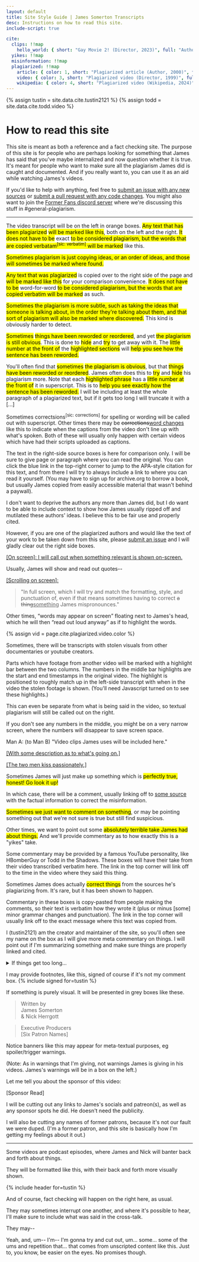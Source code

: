```yaml
---
layout: default
title: Site Style Guide | James Somerton Transcripts
desc: Instructions on how to read this site.
include-script: true

cite:
  clips: !!map
    hello_world: { short: "Gay Movie 2! (Director, 2023)", full: "Author, N. (2023, Jul 5). <em>Gay Movie 2!</em> [Film]." }
  yikes: !!map
  misinformation: !!map
  plagiarized: !!map
    article: { color: 1, short: "Plagiarized article (Author, 2000)", full: "Author, N. (2000, Feb 5). <em>Plagiarized article</em> [Article]. Site name. Retrieved on Feb 27, 2024, from", url: "http://www.example.com/" }
    video: { color: 3, short: "Plagiarized video (Director, 1999)", full: "Author, N. (1999, Jul 12). <em>Plagiarized video</em> [Film]. Site name. Retrieved on Feb 27, 2024, from", url: "http://www.example.com/" }
    wikipedia: { color: 4, short: "Plagiarized video (Wikipedia, 2024)", full: "Wikipedia. (2024, Jul 12). <em>Main Page</em> [Article]. Wikipedia. Retrieved on Feb 27, 2024, from", url: "https://en.wikipedia.org/wiki/Main_Page" }
---
```

{% assign tustin = site.data.cite.tustin2121 %}
{% assign todd = site.data.cite.todd.video %}

# How to read this site

This site is meant as both a reference and a fact checking site. The purpose of this site is for people who are perhaps looking for something that James has said that you've maybe internalized and now question whether it is true. It's meant for people who want to make sure all the plagiarism James did is caught and documented. And if you really want to, you can use it as an aid while watching James's videos.

If you'd like to help with anything, feel free to [submit an issue with any new sources](https://github.com/tustin2121/James_Somerton_Transcripts/issues) or [submit a pull request with any code changes](https://github.com/tustin2121/James_Somerton_Transcripts/pulls). You might also want to join the [Former Fans discord server](https://discord.gg/PVXTAeVZHE) where we're discussing this stuff in #general-plagiarism.

<div>

-----

<compare>
<james>

The video transcript will be on the left in orange boxes. <mark>Any text that has been plagiarized</mark> <mark>will be marked like this</mark>, both on the left and the right. <mark>It does not have to be</mark> exact <mark>to be considered plagiarism, but the words that are copied verbatam<sup class="add">[sic: verbatim]</sup> will be marked</mark> like this.

<mark x>Sometimes plagiarism is just copying ideas, or an order of ideas, and those will sometimes be marked where found.</mark>

</james>
<from {% include citation for=page.cite.plagiarized.article at="¶ 1" %}>

<mark>Any text that was plagiarized</mark> is copied over to the right side of the page and <mark>will be marked like this</mark> for your comparison convenience. <mark>It does not have to be</mark> word-for-word <mark>to be considered plagiarism, but the words that are copied verbatim will be marked</mark> as such. 

<mark x>Sometimes the plagiarism is more subtle, such as taking the ideas that someone is talking about, in the order they're talking about them, and that sort of plagiarism will also be marked where discovered.</mark> This kind is obviously harder to detect.

</from>
<james {% include timecode %}>

<mark num=1>Sometimes</mark> <mark num=2>things have been reworded or reordered</mark>, and yet <mark num=3>the plagiarism is still obvious</mark>. This is done to <mark num=4>hide</mark> and <mark num=5>try</mark> to get away with it. The <mark num=6>little number at the front of</mark> the <mark num=7>highlighted sections</mark> will <mark>help you see how the sentence has been reworded.</mark>

</james>
<from {% include citation for=page.cite.plagiarized.article at="¶ 2" %}>

You'll often find that <mark num=1>sometimes</mark> <mark num=3>the plagiarism is obvious</mark>, but that <mark num=2>things have been reworded or reordered</mark>. James often does this to <mark num=5>try</mark> and <mark num=4>hide</mark> his plagiarism more. Note that each <mark num=7>highlighted phrase</mark> has a <mark num=6>little number at the front of</mark> it in superscript. This is to <mark>help you see exactly how the sentence has been reworded.</mark> I will be including at least the whole paragraph of a plagiarized text, but if it gets too long I will truncate it with a [...]

</from>
<james {% include timecode %}>

Sometimes correctsions<sup class="add">[sic: corrections]</sup> for spelling or wording will be called out with superscript. Other times there may be <del>corrections</del><ins>word changes</ins> like this to indicate when the captions from the video don't line up with what's spoken. Both of these will usually only happen with certain videos which have had their scripts uploaded as captions.

</james>
<from {% include citation for=page.cite.plagiarized.article at="¶ 3-5" %}>

The text in the right-side source boxes is here for comparison only. I will be sure to give page or paragraph where you can read the original. You can click the blue link in the top-right corner to jump to the APA-style citation for this text, and from there I will try to always include a link to where you can read it yourself. (You may have to sign up for archive.org to borrow a book, but usually James copied from easily accessible material that wasn't behind a paywall).

I don't want to deprive the authors any more than James did, but I do want to be able to include context to show how James usually ripped off and mutilated these authors' ideas. I believe this to be fair use and properly cited.

However, if you are one of the plagiarized authors and would like the text of your work to be taken down from this site, please [submit an issue](https://github.com/tustin2121/James_Somerton_Transcripts/issues) and I will gladly clear out the right side boxes. 

</from>
<james>

<u>[On screen]: I will call out when something relevant is shown on-screen.</u>

Usually, James will show and read out quotes--

<u>[Scrolling on screen]:</u>
> "In full screen, which I will try and match the formatting, style, and punctuation of, even if that means sometimes having to correct <del>a thing</del><ins>something</ins> James mispronounces."

Other times, <q>words may appear on screen</q> floating next to James's head, which he will then <q>read out loud anyway</q> as if to highlight the words.

</james>
<from></from>
</compare>

<compare>
<visual {% include citation for=page.cite.plagiarized.video at="(3:22)" %}>
{% assign vid = page.cite.plagiarized.video.color %}

Sometimes, there will be transcripts with stolen visuals from other documentaries or youtube creators.

</visual>
<visual-line></visual-line>
<james>
	
<span visual={{vid}} on="3:12" off="3:31">Parts which have footage from another video will be marked with a highlight bar between the two columns. The numbers in the middle bar highlights are the start and end timestamps in the original video.</span> The highlight is positioned to roughly match up in the left-side transcript with when in the video the stolen footage is shown. (You'll need Javascript turned on to see these highlights.)

</james>
<from {% include citation for=page.cite.plagiarized.wikipedia at="Plot ¶5" %}>

This can even be separate from what is being said in the video, so textual plagiarism will still be called out on the right.

<footer>If you don't see any numbers in the middle, you might be on a very narrow screen, where the numbers will disappear to save screen space.</footer>
</from>
<clip visual={{vid}} on="5:10" off="5:16" {% include citation for=page.cite.clips.hello_world %}>

Man A: (to Man B) "Video clips James uses will be included here."

<u>[With some description as to what's going on.]</u>

<u>[The two men kiss passionately.]</u>

</clip>
<james {% include timecode %}>

Sometimes James will just make up something which is <mark fc=false>perfectly true, honest! Go look it up!</mark>

</james>
<comment {% include commenter for=tustin %}>

In which case, there will be a comment, usually linking off to [some source](https://en.wikipedia.org/wiki/Source) with the factual information to correct the misinformation.

</comment>
<james {% include timecode %}>

<mark fc>Sometimes we just want to comment on something</mark>, or may be pointing something out that we're not sure is true<sup cn></sup> but still find suspicious.

<span visual=none on="?" off="?">Other times, we want to point out</span> some <mark yikes>absolutely terrible take James had about things.</mark> And we'll provide commentary as to how <span visual={{vid}} on="2:22" off="2:24">exactly this is a "yikes" take.</span>

</james>
<comment {% include commenter video=todd %}>

Some commentary may be provided by a famous YouTube personality, like HBomberGuy or Todd in the Shadows. These boxes will have their take from their video transcribed verbatim here. The link in the top corner will link off to the time in the video where they said this thing.

</comment>
</compare>

<compare>
<james {% include timecode %}>

Sometimes James does actually <mark fc=true>correct things</mark> from the sources he's plagiarizing from. It's rare, but it has been shown to happen.

</james>
<comment span=2 {% include commenter for=tustin %}>

Commentary in these boxes is copy-pasted from people making the comments, so their text is verbatim how they wrote it (plus or minus [some] minor grammar changes and punctuation). The link in the top corner will usually link off to the exact message where this text was copied from.

I (tustin2121) am the creator and maintainer of the site, so you'll often see my name on the box as I will give more meta commentary on things. I will point out if I'm summarizing something and make sure things are properly linked and cited.

<details>
<summary>If things get too long...</summary>

I may put very lengthy information in 'detail' paragraphs that you have to click to open. These are to allow me to give you full context about things without unnecessarily stretching the transcript page more than it already is.

> May also contain lengthy quotes.

</details>

<footer>

I may provide footnotes, like this, signed of course if it's not my comment box. {% include signed for=tustin %}

</footer>
</comment>
<credits {% include timecode %} header="Title Card:">

If something is purely visual. It will be presented in grey boxes like these.

> Written by  
James Somerton  
& Nick Herrgott

> Executive Producers  
[Six Patron Names]

</credits>
</compare>

<div class="notice-banner">Notice banners like this may appear for meta-textual purposes, eg spoiler/trigger warnings.</div>

<compare>
<comment {% include commenter for=tustin %}>

(Note: As in warnings that I'm giving, not warnings James is giving in his videos. James's warnings will be in a box on the left.)

</comment>
<james {% include timecode %}>

Let me tell you about the sponsor of this video:

[Sponsor Read]
<!--ATLAS VPN. Blah blah blah-->

</james>
<comment {% include commenter for=tustin %}>

I will be cutting out any links to James's socials and patreon(s), as well as any sponsor spots he did. He doesn't need the publicity.

I will also be cutting any names of former patrons, because it's not our fault we were duped. (I'm a former patron, and this site is basically how I'm getting my feelings about it out.)

</comment>
</compare>

</div>

----

<div class="podcast">

<compare>
<james>

Some videos are podcast episodes, where James and Nick will banter back and forth about things.

</james>
<nick>

They will be formatted like this, with their back and forth more visually shown.

</nick>
<comment span=2>
{% include header for=tustin %}

And of course, fact checking will happen on the right here, as usual.

</comment>
<james>

They may sometimes interrupt one another, and where it's possible to hear, I'll make sure to include what was said in the cross-talk.

</james>
<nick crosstalk>

They may--

</nick>
<nick>

Yeah, and, um-- I'm-- I'm gonna try and cut out, um... some... some of the ums and repetition that... that comes from unscripted content like this. Just to, you know, be easier on the eyes. No promises though.

</nick>
</compare>

</div>
